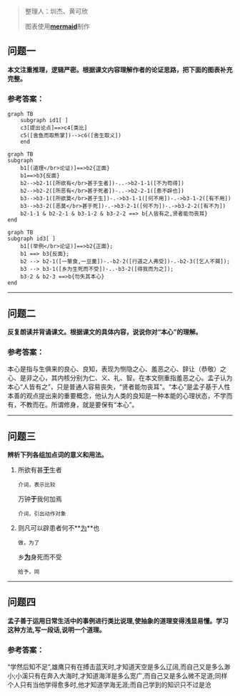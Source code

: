 > 整理人：圳杰、黄可欣
>
> 图表使用[**mermaid**](https://mermaid-js.github.io/mermaid/#/)制作

## 问题一

**本文注重推理，逻辑严密。根据课文内容理解作者的论证思路，把下面的图表补充完整。**

### 参考答案：

```mermaid
graph TB
    subgraph id1[ ]
    c3[提出论点]==>c4[类比]
    c5([舍鱼而取熊掌])-->c6([舍生取义])
    end
```

```mermaid
graph TB
subgraph  
	b1[(道理</br>论证)]==>b2{正面}
	b1==>b3{反面}
	b2-->b2-1([所欲有</br>甚于生者])-..->b2-1-1([不为苟得])
	b2-->b2-2([所恶有</br>甚于死者])-..->b2-2-1([患不辟也])
	b3-->b3-1([所欲莫</br>甚于生])-.->b3-1-1([何不用])-.->b3-1-2([有不用])
	b3-->b3-2([恶莫</br>甚于死])-.->b3-2-1([何不为])-.->b3-2-2([有不为])
	b2-1-1 & b2-2-1 & b3-1-2 & b3-2-2 ==> b{人皆有之,贤者能勿丧耳}
end
```
```mermaid
graph TB
subgraph id3[ ]
	b1[(举例</br>论证)]==>b2{正面};
	b1 ==> b3{反面};
	b2 --> b2-1([一箪食,一豆羹])-.-b2-2([行道之人弗受])-.-b2-3([乞人不屑]);
	b3 --> b3-1([乡为生死而不受])-..-b3-2([得我而为之]);
	b3-2 & b2-3 ==>b{勿失其本心}
end
```


------



## 问题二

**反复朗读并背诵课文。根据课文的具体内容，说说你对“本心”的理解。** 

### 参考答案：

本心是指与生俱来的良心、良知，表现为恻隐之心、羞恶之心、辞让（恭敬）之心、是非之心，其内核分别为仁、义、礼、智。在本文侧重指羞恶之心。孟子认为本心“人皆有之”，只是普通人容易丧失，“贤者能勿丧耳”。“本心”是孟子基于人性本善的观点提出来的重要概念，他认为人类的良知是一种本能的心理状态，不学而有，不教而在。所谓修身，就是要保有“本心”。



------



## 问题三

**辨析下列各组加点词的意义和用法。**

1. 所欲有甚<u>**于**</u>生者

   `介词，表示比较`

   万钟**于**我何加焉

   `介词，引出动作对象`

2. 则凡可以辟患者何不**<u>为</u>**也

   `做，为了`

   乡<u>**为**</u>身死而不受

   `给予，同`



------



## 问题四

**孟子善于运用日常生活中的事例进行类比说理,使抽象的道理变得浅显易懂。学习这种方法,写一段话,说明一个道理。**

### 参考答案：

“学然后知不足”,雄鹰只有在搏击蓝天时,才知道天空是多么辽阔,而自己又是多么渺小;小溪只有在奔入大海时,才知道海洋是多么宽广,而自己又是多么微不足道;同样个人只有当他学得愈多时,他才知道学海无涯;而自己学到的知识只不过是沧



